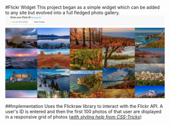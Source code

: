 #Flickr Widget
This project began as a simple widget which can be added to any site but evolved into a full fledged photo gallery. 
![Alt text](https://github.com/sco-bo/flickr_widget/blob/master/Flickr_screenshot.png?raw=true)

##Implementation
Uses the Flickraw library to interact with the Flickr API. A user's ID is entered and then the first 100 photos of that user are displayed in a responsive grid of photos (*[with styling help from CSS-Tricks](https://css-tricks.com/seamless-responsive-photo-grid/)*) 

<!-- ###View on Heroku
View the live Demo on Heroku -->

 